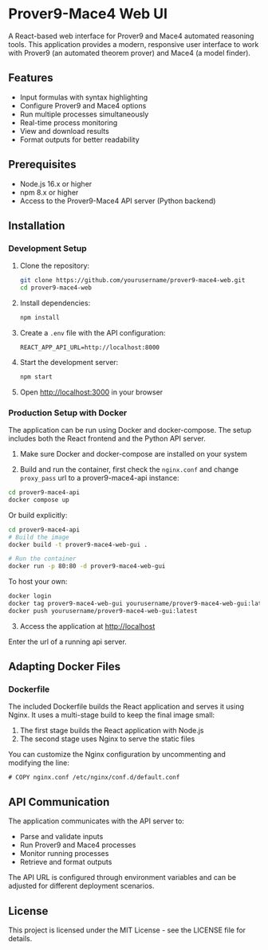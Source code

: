 # Prover9-Mace4 Web UI

A React-based web interface for Prover9 and Mace4 automated reasoning tools. This application provides a modern, responsive user interface to work with Prover9 (an automated theorem prover) and Mace4 (a model finder).

## Features

- Input formulas with syntax highlighting
- Configure Prover9 and Mace4 options
- Run multiple processes simultaneously
- Real-time process monitoring
- View and download results
- Format outputs for better readability

## Prerequisites

- Node.js 16.x or higher
- npm 8.x or higher
- Access to the Prover9-Mace4 API server (Python backend)

## Installation

### Development Setup

1. Clone the repository:
   ```bash
   git clone https://github.com/yourusername/prover9-mace4-web.git
   cd prover9-mace4-web
   ```

2. Install dependencies:
   ```bash
   npm install
   ```

3. Create a `.env` file with the API configuration:
   ```
   REACT_APP_API_URL=http://localhost:8000
   ```

4. Start the development server:
   ```bash
   npm start
   ```

5. Open [http://localhost:3000](http://localhost:3000) in your browser

### Production Setup with Docker

The application can be run using Docker and docker-compose. The setup includes both the React frontend and the Python API server.

1. Make sure Docker and docker-compose are installed on your system

2. Build and run the container, first check the `nginx.conf` and change `proxy_pass` url to a prover9-mace4-api instance:
```bash
cd prover9-mace4-api
docker compose up
```
Or build explicitly:

```bash
cd prover9-mace4-api
# Build the image
docker build -t prover9-mace4-web-gui .

# Run the container
docker run -p 80:80 -d prover9-mace4-web-gui
```

To host your own:

```bash
docker login
docker tag prover9-mace4-web-gui yourusername/prover9-mace4-web-gui:latest
docker push yourusername/prover9-mace4-web-gui:latest
```

3. Access the application at [http://localhost](http://localhost)

Enter the url of a running api server.

## Adapting Docker Files

### Dockerfile

The included Dockerfile builds the React application and serves it using Nginx. It uses a multi-stage build to keep the final image small:

1. The first stage builds the React application with Node.js
2. The second stage uses Nginx to serve the static files

You can customize the Nginx configuration by uncommenting and modifying the line:
```
# COPY nginx.conf /etc/nginx/conf.d/default.conf
```

## API Communication

The application communicates with the API server to:
- Parse and validate inputs
- Run Prover9 and Mace4 processes
- Monitor running processes
- Retrieve and format outputs

The API URL is configured through environment variables and can be adjusted for different deployment scenarios.

## License

This project is licensed under the MIT License - see the LICENSE file for details.
